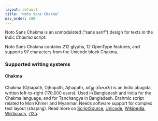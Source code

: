 ```yaml
---
layout: default
title: "Noto Sans Chakma"
nav_order: 100
---
```

Noto Sans Chakma is an unmodulated (“sans serif”) design for texts in the Indic _Chakma_ script. 

Noto Sans Chakma contains 212 glyphs, 12 OpenType features, and supports 97 characters from the Unicode block Chakma.


### Supported writing systems


#### Chakma

Chakma (Ojhapath, Ojhopath, Ajhapath, <span class='autonym'>𑄌𑄋𑄴𑄟𑄳𑄦 𑄃𑄧𑄏𑄛𑄖𑄴</span>) is an Indic abugida, written left-to-right (170,000 users). Used in Bangladesh and India for the Chakma language, and for Tanchangya in Bangladesh. Brahmic script related to Mon Khmer and Myanmar. Needs software support for complex text layout (shaping). Read more on [ScriptSource](https://scriptsource.org/scr/Cakm), [Unicode](https://www.unicode.org/versions/Unicode13.0.0/ch13.pdf#G27486), [Wikipedia](https://en.wikipedia.org/wiki/ISO_15924:Cakm), [Wiktionary](https://en.wiktionary.org/wiki/Category:Chakma_script), [r12a](https://r12a.github.io/scripts/links?iso=Cakm).

